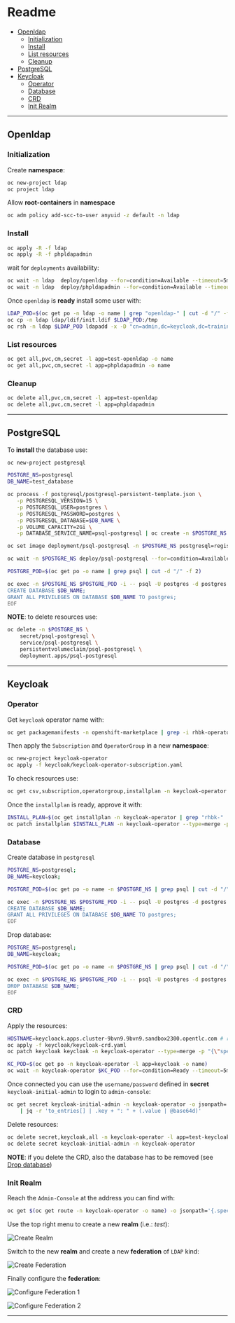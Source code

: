 # Readme

- [Openldap](#openldap)
    - [Initialization](#initialization)
    - [Install](#install)
    - [List resources](#list-resources)
    - [Cleanup](#cleanup)
- [PostgreSQL](#postgresql)
- [Keycloak](#keycloak)
    - [Operator](#operator)
    - [Database](#database)
    - [CRD](#crd)
    - [Init Realm](#init-realm)

---

## Openldap

### Initialization

Create **namespace**:

```bash
oc new-project ldap
oc project ldap
```

Allow **root-containers** in **namespace**

```bash
oc adm policy add-scc-to-user anyuid -z default -n ldap
```

### Install

```bash
oc apply -R -f ldap
oc apply -R -f phpldapadmin
```

wait for `deployments` availability:

```bash
oc wait -n ldap  deploy/openldap --for=condition=Available --timeout=5m
oc wait -n ldap  deploy/phpldapadmin --for=condition=Available --timeout=5m
```

Once `openldap` is **ready** install some user with:

```bash
LDAP_POD=$(oc get po -n ldap -o name | grep "openldap-" | cut -d "/" -f 2)
oc cp -n ldap ldap/ldif/init.ldif $LDAP_POD:/tmp
oc rsh -n ldap $LDAP_POD ldapadd -x -D "cn=admin,dc=keycloak,dc=training" -w "your-admin-password" -f /tmp/init.ldif
```

### List resources

```bash
oc get all,pvc,cm,secret -l app=test-openldap -o name
oc get all,pvc,cm,secret -l app=phpldapadmin -o name
```

### Cleanup

```bash
oc delete all,pvc,cm,secret -l app=test-openldap
oc delete all,pvc,cm,secret -l app=phpldapadmin
```

---

## PostgreSQL

To **install** the database use:

```bash
oc new-project postgresql

POSTGRE_NS=postgresql
DB_NAME=test_database

oc process -f postgresql/postgresql-persistent-template.json \
   -p POSTGRESQL_VERSION=15 \
   -p POSTGRESQL_USER=postgres \
   -p POSTGRESQL_PASSWORD=postgres \
   -p POSTGRESQL_DATABASE=$DB_NAME \
   -p VOLUME_CAPACITY=2Gi \
   -p DATABASE_SERVICE_NAME=psql-postgresql | oc create -n $POSTGRE_NS -f -

oc set image deployment/psql-postgresql -n $POSTGRE_NS postgresql=registry.redhat.io/rhel9/postgresql-15

oc wait -n $POSTGRE_NS deploy/psql-postgresql --for=condition=Available --timeout=5m

POSTGRE_POD=$(oc get po -o name | grep psql | cut -d "/" -f 2)

oc exec -n $POSTGRE_NS $POSTGRE_POD -i -- psql -U postgres -d postgres <<EOF
CREATE DATABASE $DB_NAME;
GRANT ALL PRIVILEGES ON DATABASE $DB_NAME TO postgres;
EOF
```

**NOTE**: to delete resources use:

```bash
oc delete -n $POSTGRE_NS \
    secret/psql-postgresql \
	service/psql-postgresql \
	persistentvolumeclaim/psql-postgresql \
	deployment.apps/psql-postgresql 
```

---

## Keycloak

### Operator

Get `keycloak` operator name with:

```bash
oc get packagemanifests -n openshift-marketplace | grep -i rhbk-operator
```

Then apply the `Subscription` and `OperatorGroup` in a new **namespace**:

```bash
oc new-project keycloak-operator
oc apply -f keycloak/keycloak-operator-subscription.yaml
```

To check resources use:

```bash
oc get csv,subscription,operatorgroup,installplan -n keycloak-operator
```

Once the `installplan` is ready, approve it with:

```bash
INSTALL_PLAN=$(oc get installplan -n keycloak-operator | grep "rhbk-" | cut -d " " -f 1)
oc patch installplan $INSTALL_PLAN -n keycloak-operator --type=merge -p '{"spec":{"approved":true}}'
```

### Database

Create database in `postgresql`


```bash
POSTGRE_NS=postgresql;
DB_NAME=keycloak;

POSTGRE_POD=$(oc get po -o name -n $POSTGRE_NS | grep psql | cut -d "/" -f 2);

oc exec -n $POSTGRE_NS $POSTGRE_POD -i -- psql -U postgres -d postgres <<EOF
CREATE DATABASE $DB_NAME;
GRANT ALL PRIVILEGES ON DATABASE $DB_NAME TO postgres;
EOF
```

Drop database:

```bash
POSTGRE_NS=postgresql;
DB_NAME=keycloak;

POSTGRE_POD=$(oc get po -o name -n $POSTGRE_NS | grep psql | cut -d "/" -f 2);

oc exec -n $POSTGRE_NS $POSTGRE_POD -i -- psql -U postgres -d postgres <<EOF 
DROP DATABASE $DB_NAME;
EOF
```

### CRD

Apply the resources:

```bash
HOSTNAME=keycloack.apps.cluster-9bvn9.9bvn9.sandbox2300.opentlc.com # replace with yors
oc apply -f keycloak/keycloak-crd.yaml
oc patch keycloak keycloak -n keycloak-operator --type=merge -p "{\"spec\":{\"hostname\":{\"hostname\":\"$HOSTNAME\"}}}"

KC_POD=$(oc get po -n keycloak-operator -l app=keycloak -o name)
oc wait -n keycloak-operator $KC_POD --for=condition=Ready --timeout=5m
```

Once connected you can use the `username/password` defined in **secret** `keycloak-initial-admin` to login to `admin-console`:

```bash
oc get secret keycloak-initial-admin -n keycloak-operator -o jsonpath='{.data}' \
    | jq -r 'to_entries[] | .key + ": " + (.value | @base64d)'
```

Delete resources:

```bash
oc delete secret,keycloak,all -n keycloak-operator -l app=test-keycloak
oc delete secret keycloak-initial-admin -n keycloak-operator
```

**NOTE**: if you delete the CRD, also the database has to be removed (see [Drop database](#database))

### Init Realm

Reach the `Admin-Console` at the address you can find with:

```bash
oc get $(oc get route -n keycloak-operator -o name) -o jsonpath='{.spec.host}'
```

Use the top right menu to create a new **realm** (i.e.: *test*):

![Create Realm](./keycloak/images/01-create-realm.png)

Switch to the new **realm** and create a new **federation** of `LDAP` kind:

![Create Federation](./keycloak/images/02-create-federation.png)

Finally configure the **federation**:

![Configure Federation 1](./keycloak/images/03-federation-parameters-1.png)

![Configure Federation 2](./keycloak/images/04-federation-parameters-2.png)

---



